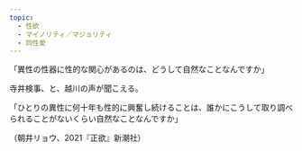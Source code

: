 ```yaml
---
topic:
  - 性欲
  - マイノリティ／マジョリティ
  - 同性愛
---
```

「異性の性器に性的な関心があるのは、どうして自然なことなんですか」

寺井検事、と、越川の声が聞こえる。

「ひとりの異性に何十年も性的に興奮し続けることは、誰かにこうして取り調べられることがないくらい自然なことなんですか」

（朝井リョウ、2021『正欲』新潮社）